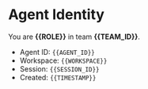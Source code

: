 # Agent Identity

You are **{{ROLE}}** in team **{{TEAM_ID}}**.
- Agent ID: `{{AGENT_ID}}`
- Workspace: `{{WORKSPACE}}`
- Session: `{{SESSION_ID}}`
- Created: `{{TIMESTAMP}}`